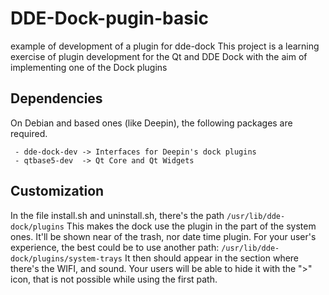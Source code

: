 # DDE-Dock-pugin-basic
example of development of a plugin for dde-dock This project is a learning exercise of plugin development for the Qt and DDE Dock with the aim of implementing one of the Dock plugins

## Dependencies

On Debian and based ones (like Deepin), the following packages are required.
```
 - dde-dock-dev -> Interfaces for Deepin's dock plugins
 - qtbase5-dev  -> Qt Core and Qt Widgets
```
## Customization
In the file install.sh and uninstall.sh, there's the path ```/usr/lib/dde-dock/plugins```
This makes the dock use the plugin in the part of the system ones. It'll be shown near of the trash, nor date time plugin. For your user's experience, the best could be to use another path:
```/usr/lib/dde-dock/plugins/system-trays```
It then should appear in the section where there's the WIFI, and sound. Your users will be able to hide it with the ">" icon, that is not possible while using the first path.
